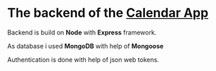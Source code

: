 # The backend of the [Calendar App](https://github.com/BartoszJakubowsky/calendar_v2/)

Backend is build on **Node** with **Express** framework.

As database i used **MongoDB** with help of **Mongoose**

Authentication is done with help of json web tokens.
